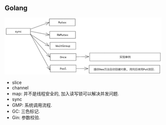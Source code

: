 ## Golang

![1](1.png)

* slice
* channel
* map: 并不是线程安全的, 加入读写锁可以解决并发问题.
* sync
* GMP: 系统调用流程.
* GC: 三色标记.
* Gin: 参数校验.